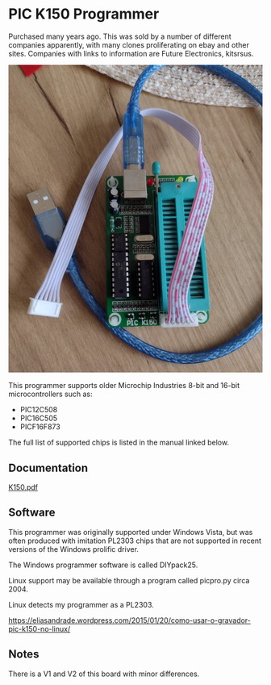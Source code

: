 # PIC K150 Programmer

Purchased many years ago. This was sold by a number of different companies apparently, with
many clones proliferating on ebay and other sites. Companies with links to information are
Future Electronics, kitsrsus.

<img src="pic_k150.png">

This programmer supports older Microchip Industries 8-bit and 16-bit 
microcontrollers such as:

* PIC12C508
* PIC16C505
* PICF16F873

The full list of supported chips is listed in the manual linked below.

## Documentation

<a href="arpoison.net/bitbucket/k150.pdf">K150.pdf</a>

## Software

This programmer was originally supported under Windows Vista, but was often produced with imitation 
PL2303 chips that are not supported in recent versions of the Windows prolific driver.

The Windows programmer software is called DIYpack25.

Linux support may be available through a program called picpro.py circa 2004.

Linux detects my programmer as a PL2303.

https://eliasandrade.wordpress.com/2015/01/20/como-usar-o-gravador-pic-k150-no-linux/

## Notes

There is a V1 and V2 of this board with minor differences.
